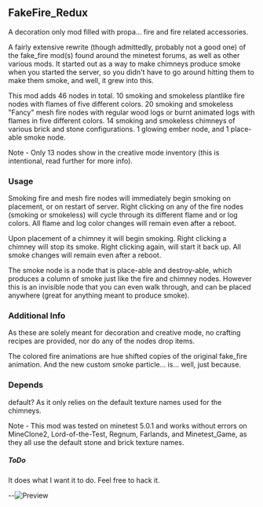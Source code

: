 ## FakeFire_Redux ##

A decoration only mod filled with propa... fire and fire related accessories.

A fairly extensive rewrite (though admittedly, probably not a good one) of the fake_fire mod(s) found around the minetest forums, as well as other various mods. It started out as a way to make chimneys produce smoke when you started the server, so you didn't have to go around hitting them to make them smoke, and well, it grew into this.

This mod adds 46 nodes in total. 10 smoking and smokeless plantlike fire nodes with flames of five different colors. 20 smoking and smokeless "Fancy" mesh fire nodes with regular wood logs or burnt animated logs with flames in five different colors. 14 smoking and smokeless chimneys of various brick and stone configurations. 1 glowing ember node, and 1 place-able smoke node.

Note - Only 13 nodes show in the creative mode inventory (this is intentional, read further for more info).

### Usage ###
Smoking fire and mesh fire nodes will immediately begin smoking on placement, or on restart of server. Right clicking on any of the fire nodes (smoking or smokeless) will cycle through its different flame and or log colors. All flame and log color changes will remain even after a reboot.

Upon placement of a chimney it will begin smoking. Right clicking a chimney will stop its smoke. Right clicking again, will start it back up. All smoke changes will remain even after a reboot.

The smoke node is a node that is place-able and destroy-able, which produces a column of smoke just like the fire and chimney nodes. However this is an invisible node that you can even walk through, and can be placed anywhere (great for anything meant to produce smoke).

### Additional Info ###
As these are solely meant for decoration and creative mode, no crafting recipes are provided, nor do any of the nodes drop items.

The colored fire animations are hue shifted copies of the original fake_fire animation. And the new custom smoke particle... is... well, just because.

### Depends ###
default? As it only relies on the default texture names used for the chimneys.

Note - This mod was tested on minetest 5.0.1 and works without errors on MineClone2, Lord-of-the-Test, Regnum, Farlands, and Minetest_Game, as they all use the default stone and brick texture names.

##### ToDo
It does what I want it to do. Feel free to hack it.


--![Preview](https://i.imgur.com/oFhdfro.png)
